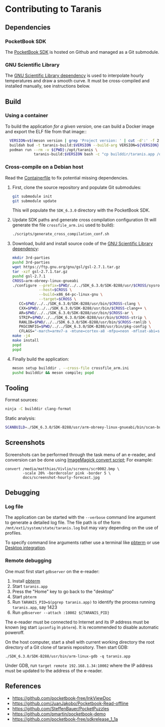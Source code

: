 # Contributing to Taranis

## Dependencies

### PocketBook SDK

The [PocketBook SDK](https://github.com/pocketbook/SDK_6.3.0) is
hosted on Github and managed as a Git submodule.

### GNU Scientific Library

The [GNU Scientific Library
dependency](https://www.gnu.org/software/gsl/) is used to interpolate
hourly temperatures and draw a smooth curve. It must be cross-compiled
and installed manually, see instructions below.

## Build

### Using a container

To build the application *for a given version*, one can build a Docker
image and export the ELF file from that image::
```sh
  VERSION=v$(meson version | grep 'Project version: ' | cut -d':' -f 2 | tr -d '[:space:]')
  buildah bud -t taranis-build:$VERSION --build-arg VERSION=${VERSION} .
  podman run --rm -v ${PWD}:/opt/taranis \
             taranis-build:$VERSION bash -c "cp builddir/taranis.app /opt/taranis"
```

### Cross-compile on a Debian host

Read the [Containerfile](./Containerfile) to fix potential missing
dependencies.

1. First, clone the source repository and populate Git submodules:
   ```sh
   git submodule init
   git submodule update
   ```

   This will populate the `SDK_6.3.0` directory with the PocketBook
   SDK.

2. Update SDK paths and generate cross compilation configuration (It
   will generate the file `crossfile_arm.ini` used to build):
   ```sh
   ./scripts/generate_cross_compilation_conf.sh
   ```

3. Download, build and install source code of the [GNU Scientific
   Library dependency](https://www.gnu.org/software/gsl/):
   ```sh
   mkdir 3rd-parties
   pushd 3rd-parties
   wget https://ftp.gnu.org/gnu/gsl/gsl-2.7.1.tar.gz
   tar -xzf gsl-2.7.1.tar.gz
   pushd gsl-2.7.1
   CROSS=arm-obreey-linux-gnueabi
   ./configure --prefix=$PWD/../../SDK_6.3.0/SDK-B288/usr/$CROSS/sysroot \
               --host=$CROSS \
               --build=x86_64-pc-linux-gnu \
               --target=$CROSS \
      CC=$PWD/../../SDK_6.3.0/SDK-B288/usr/bin/$CROSS-clang \
      CXX=$PWD/../../SDK_6.3.0/SDK-B288/usr/bin/$CROSS-clang++ \
      AR=$PWD/../../SDK_6.3.0/SDK-B288/usr/bin/$CROSS-ar \
      STRIP=$PWD/../../SDK_6.3.0/SDK-B288/usr/bin/$CROSS-strip \
      RANLIB=$PWD/../../SDK_6.3.0/SDK-B288/usr/bin/$CROSS-ranlib \
      PKGCONFIG=$PWD/../../SDK_6.3.0/SDK-B288/usr/bin/pkg-config \
      CFLAGS="-march=armv7-a -mtune=cortex-a8 -mfpu=neon -mfloat-abi=softfp"
   make -j4
   make install
   popd
   popd
   ```

4. Finally build the application:
   ```sh
   meson setup builddir . --cross-file crossfile_arm.ini
   pushd builddir && meson compile; popd
   ```

## Tooling

Format sources:
```sh
ninja -C builddir clang-format
```

Static analysis:
```sh
SCANBUILD=./SDK_6.3.0/SDK-B288/usr/arm-obreey-linux-gnueabi/bin/scan-build ninja -C builddir
```

## Screenshots

Screenshots can be performed through the task menu of an e-reader, and conversion can be done
using [ImageMagick convert script](https://www.imagemagick.org/script/convert.php); For example:
```
convert /media/matthias/Vivlio/screens/scr0002.bmp \
        -scale 20% -bordercolor pink -border 5 \
        docs/screenshot-hourly-forecast.jpg
```

## Debugging

### Log file

The application can be started with the `--verbose` command line
argument to generate a detailed log file. The file path is of the form
`/mnt/ext1/system/state/taranis.log` but may vary depending on the use
of profiles.

To specify command line arguments rather use a terminal like
[pbterm](https://github.com/Alastor27/pbterm) or use [Desktop
integration](./docs/desktop_integration.md).

### Remote debugging

One must first start `gdbserver` on the e-reader:

1. Install [pbterm](https://github.com/Alastor27/pbterm)
2. Start `taranis.app`
3. Press the "Home" key to go back to the "desktop"
4. Start `pbterm`
4. Run `TARANIS_PID=$(pgrep taranis.app)` to identify the process running
   `taranis.app`, say 1423
5. Run `gdbserver --attach :10002 ${TARANIS_PID}`

The e-reader must be connected to Internet and its IP address must be
known (eg start `ipconfig` in `pbterm`). It is recommended to disable
automatic poweroff.

On the host computer, start a shell with current working directory the
root directory of a Git clone of taranis repository. Then start GDB:
```shell
./SDK_6.3.0/SDK-B288/usr/bin/arm-linux-gdb -q taranis.app
```

Under GDB, run `target remote 192.168.1.34:10002` where the IP address
must be updated to the address of the e-reader.

## References

* https://github.com/pocketbook-free/InkViewDoc
* https://github.com/JuanJakobo/Pocketbook-Read-offline
* https://github.com/SteffenBauer/PocketPuzzles
* https://github.com/pmartin/pocketbook-demo
* https://github.com/pocketbook-free/sdkrelease_1_1a
